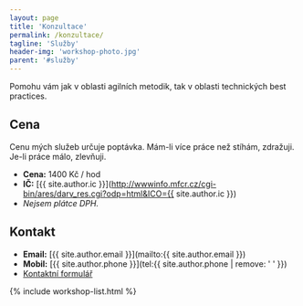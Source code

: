 ```yaml
---
layout: page
title: 'Konzultace'
permalink: /konzultace/
tagline: 'Služby'
header-img: 'workshop-photo.jpg'
parent: '#služby'
---
```


Pomohu vám jak v oblasti agilních metodik, tak v oblasti technických best practices.

## Cena

Cenu mých služeb určuje poptávka.
Mám-li více práce než stíhám, zdražuji.
Je-li práce málo, zlevňuji.

- **Cena:** 1400 Kč / hod
- **IČ:** [{{ site.author.ic }}](http://wwwinfo.mfcr.cz/cgi-bin/ares/darv_res.cgi?odp=html&ICO={{ site.author.ic }})
- *Nejsem plátce DPH.*

## Kontakt

- **Email:** [{{ site.author.email }}](mailto:{{ site.author.email }})
- **Mobil:** [{{ site.author.phone }}](tel:{{ site.author.phone | remove: ' ' }})
- [Kontaktní formulář](/#kontakt)

{% include workshop-list.html %}
